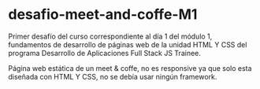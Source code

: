 # desafio-meet-and-coffe-M1
Primer desafío del curso correspondiente al día 1 del módulo 1, fundamentos de desarrollo de páginas web  de la unidad HTML Y CSS del programa Desarrollo de Aplicaciones Full Stack JS Trainee.

Página web estática de un meet & coffe, no es responsive ya que solo esta diseñada con HTML Y CSS, no se debía usar ningún framework.
